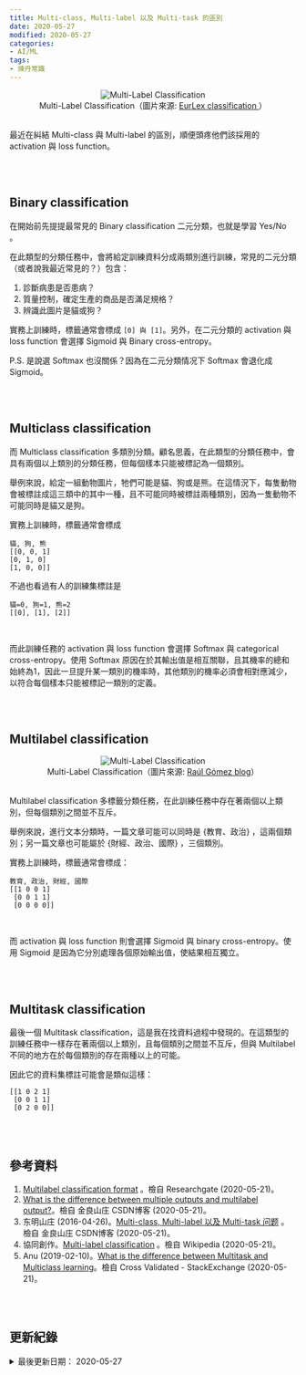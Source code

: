 ```yaml
---
title: Multi-class, Multi-label 以及 Multi-task 的區別
date: 2020-05-27
modified: 2020-05-27
categories:
- AI/ML
tags:
- 煉丹常識
--- 
```


<center> <img src="https://i.imgur.com/elR7EfU.png" alt="Multi-Label Classification"></center>
<center class="imgtext">Multi-Label Classification（圖片來源: <a href="https://suhitaghosh10.github.io/EurLexClassification/" class="imgtext">EurLex classification </a>）</center>
<br>
  
最近在糾結 Multi-class 與 Multi-label 的區別，順便頭疼他們該採用的 activation 與 loss function。

<!--more-->
<br><br> 

## Binary classification
在開始前先提提最常見的 Binary classification 二元分類，也就是學習 Yes/No 。

在此類型的分類任務中，會將給定訓練資料分成兩類別進行訓練，常見的二元分類（或者說我最近常見的？）包含：
1. 診斷病患是否患病？
2. 質量控制，確定生產的商品是否滿足規格？
3. 辨識此圖片是貓或狗？

實務上訓練時，標籤通常會標成 `[0] 與 [1]`。另外，在二元分類的 activation 與 loss function 會選擇 <span class='highlighting'>Sigmoid</span> 與 <span class='highlighting'>Binary cross-entropy</span>。

P.S. 是說選 Softmax 也沒關係？因為在二元分類情况下 Softmax 會退化成 Sigmoid。

<br><br> 

## Multiclass classification
而 Multiclass classification 多類別分類。顧名思義，在此類型的分類任務中，會具有兩個以上類別的分類任務，但每個樣本只能被標記為一個類別。

舉例來說，給定一組動物圖片，牠們可能是貓、狗或是熊。在這情況下，每隻動物會被標註成這三類中的其中一種，且不可能同時被標註兩種類別，因為一隻動物不可能同時是貓又是狗。
 
實務上訓練時，標籤通常會標成 
```
貓, 狗, 熊
[[0, 0, 1] 
[0, 1, 0] 
[1, 0, 0]]
```

不過也看過有人的訓練集標註是
```
貓=0, 狗=1, 熊=2
[[0], [1], [2]]
```
<br> 

而此訓練任務的 activation 與 loss function 會選擇 <span class='highlighting'>Softmax</span> 與 <span class='highlighting'>categorical cross-entropy</span>。使用 Softmax 原因在於其輸出值是相互關聯，且其機率的總和始終為1，因此一旦提升某一類別的機率時，其他類別的機率必須會相對應減少，以符合每個樣本只能被標記一類別的定義。



<br><br> 

## Multilabel classification
<center> <img src="https://i.imgur.com/SiUMrKl.png" alt="Multi-Label Classification"></center>
<center class="imgtext">Multi-Label Classification（圖片來源: <a href="https://gombru.github.io/2018/05/23/cross_entropy_loss/" class="imgtext">Raúl Gómez blog</a>）</center>
<br>
 
Multilabel classification 多標籤分類任務，在此訓練任務中存在著兩個以上類別，但每個類別之間並不互斥。

舉例來說，進行文本分類時，一篇文章可能可以同時是 \{教育、政治\} ，這兩個類別；另一篇文章也可能屬於  \{財經、政治、國際\} ，三個類別。

實務上訓練時，標籤通常會標成：
```
教育, 政治, 財經, 國際
[[1 0 0 1]
 [0 0 1 1]
 [0 0 0 0]]
```
<br> 

而 activation 與 loss function 則會選擇 <span class='highlighting'>Sigmoid</span> 與 <span class='highlighting'>binary cross-entropy</span>。使用 Sigmoid 是因為它分別處理各個原始輸出值，使結果相互獨立。


<br><br> 

## Multitask classification
最後一個 Multitask classification，這是我在找資料過程中發現的。在這類型的訓練任務中一樣存在著兩個以上類別，且每個類別之間並不互斥，但與 Multilabel 不同的地方在於每個類別的存在兩種以上的可能。

因此它的資料集標註可能會是類似這樣：
```
[[1 0 2 1]
 [0 0 1 1]
 [0 2 0 0]]
```



<br><br> 

## 參考資料 
1. [Multilabel classification format](https://scikit-learn.org/stable/modules/multiclass.html#multilabel-classification-format) 。檢自 Researchgate (2020-05-21)。
2. [What is the difference between multiple outputs and multilabel output?](https://www.researchgate.net/post/What_is_the_difference_between_multiple_outputs_and_multilabel_output)。檢自 金良山庄 CSDN博客 (2020-05-21)。
3. 东明山庄 (2016-04-26)。[Multi-class, Multi-label 以及 Multi-task 问题](https://blog.csdn.net/u012176591/article/details/51251252) 。檢自 金良山庄 CSDN博客 (2020-05-21)。
4. 協同創作。[Multi-label classification](https://en.wikipedia.org/wiki/Multi-label_classification) 。檢自 Wikipedia (2020-05-21)。
5. Anu (2019-02-10)。[What is the difference between Multitask and Multiclass learning](https://stats.stackexchange.com/a/391805)。檢自 Cross Validated - StackExchange (2020-05-21)。

<br><br> 

## 更新紀錄
<details>
  <summary>最後更新日期： 2020-05-27</summary>
  <ul class="timestamp">
    　<li>2020-05-27 發布</li>
    　<li>2020-05-24 完稿</li>
  </ul>
</details>